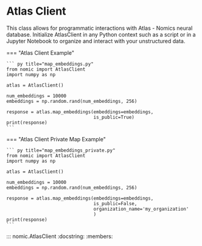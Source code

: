 # Atlas Client

This class allows for programmatic interactions with Atlas - Nomics neural database. Initialize AtlasClient in any Python context such as a script
or in a Jupyter Notebook to organize and interact with your unstructured data.

=== "Atlas Client Example"

    ``` py title="map_embeddings.py"
    from nomic import AtlasClient
    import numpy as np
    
    atlas = AtlasClient()
    
    num_embeddings = 10000
    embeddings = np.random.rand(num_embeddings, 256)
    
    response = atlas.map_embeddings(embeddings=embeddings,
                                    is_public=True)
    print(response)
    ```
=== "Atlas Client Private Map Example"

    ``` py title="map_embeddings_private.py"
    from nomic import AtlasClient
    import numpy as np
    
    atlas = AtlasClient()
    
    num_embeddings = 10000
    embeddings = np.random.rand(num_embeddings, 256)
    
    response = atlas.map_embeddings(embeddings=embeddings,
                                    is_public=False,
                                    organization_name='my_organization'
                                    )
    print(response)
    ```

::: nomic.AtlasClient
    :docstring:
    :members: